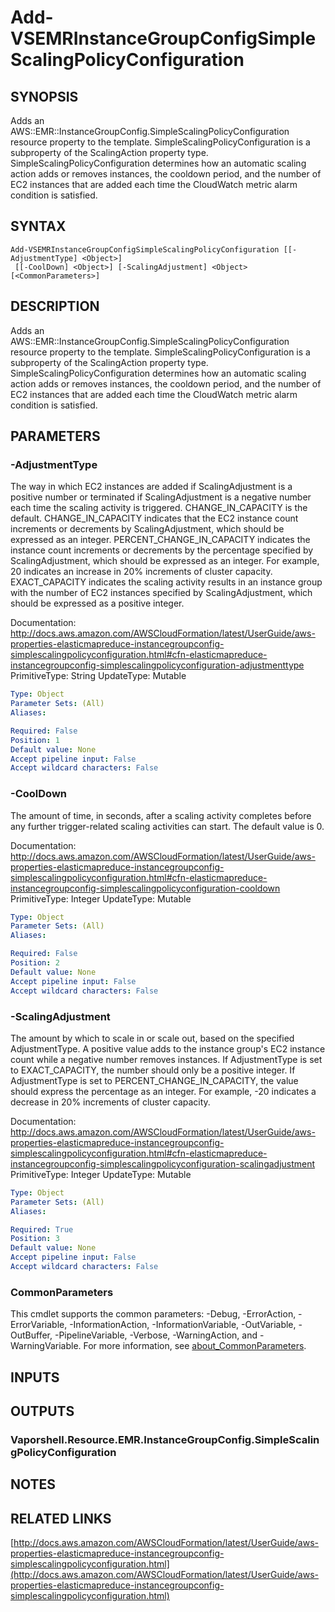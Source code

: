 # Add-VSEMRInstanceGroupConfigSimpleScalingPolicyConfiguration

## SYNOPSIS
Adds an AWS::EMR::InstanceGroupConfig.SimpleScalingPolicyConfiguration resource property to the template.
SimpleScalingPolicyConfiguration is a subproperty of the ScalingAction property type.
SimpleScalingPolicyConfiguration determines how an automatic scaling action adds or removes instances, the cooldown period, and the number of EC2 instances that are added each time the CloudWatch metric alarm condition is satisfied.

## SYNTAX

```
Add-VSEMRInstanceGroupConfigSimpleScalingPolicyConfiguration [[-AdjustmentType] <Object>]
 [[-CoolDown] <Object>] [-ScalingAdjustment] <Object> [<CommonParameters>]
```

## DESCRIPTION
Adds an AWS::EMR::InstanceGroupConfig.SimpleScalingPolicyConfiguration resource property to the template.
SimpleScalingPolicyConfiguration is a subproperty of the ScalingAction property type.
SimpleScalingPolicyConfiguration determines how an automatic scaling action adds or removes instances, the cooldown period, and the number of EC2 instances that are added each time the CloudWatch metric alarm condition is satisfied.

## PARAMETERS

### -AdjustmentType
The way in which EC2 instances are added if ScalingAdjustment is a positive number or terminated if ScalingAdjustment is a negative number each time the scaling activity is triggered.
CHANGE_IN_CAPACITY is the default.
CHANGE_IN_CAPACITY indicates that the EC2 instance count increments or decrements by ScalingAdjustment, which should be expressed as an integer.
PERCENT_CHANGE_IN_CAPACITY indicates the instance count increments or decrements by the percentage specified by ScalingAdjustment, which should be expressed as an integer.
For example, 20 indicates an increase in 20% increments of cluster capacity.
EXACT_CAPACITY indicates the scaling activity results in an instance group with the number of EC2 instances specified by ScalingAdjustment, which should be expressed as a positive integer.

Documentation: http://docs.aws.amazon.com/AWSCloudFormation/latest/UserGuide/aws-properties-elasticmapreduce-instancegroupconfig-simplescalingpolicyconfiguration.html#cfn-elasticmapreduce-instancegroupconfig-simplescalingpolicyconfiguration-adjustmenttype
PrimitiveType: String
UpdateType: Mutable

```yaml
Type: Object
Parameter Sets: (All)
Aliases:

Required: False
Position: 1
Default value: None
Accept pipeline input: False
Accept wildcard characters: False
```

### -CoolDown
The amount of time, in seconds, after a scaling activity completes before any further trigger-related scaling activities can start.
The default value is 0.

Documentation: http://docs.aws.amazon.com/AWSCloudFormation/latest/UserGuide/aws-properties-elasticmapreduce-instancegroupconfig-simplescalingpolicyconfiguration.html#cfn-elasticmapreduce-instancegroupconfig-simplescalingpolicyconfiguration-cooldown
PrimitiveType: Integer
UpdateType: Mutable

```yaml
Type: Object
Parameter Sets: (All)
Aliases:

Required: False
Position: 2
Default value: None
Accept pipeline input: False
Accept wildcard characters: False
```

### -ScalingAdjustment
The amount by which to scale in or scale out, based on the specified AdjustmentType.
A positive value adds to the instance group's EC2 instance count while a negative number removes instances.
If AdjustmentType is set to EXACT_CAPACITY, the number should only be a positive integer.
If AdjustmentType is set to PERCENT_CHANGE_IN_CAPACITY, the value should express the percentage as an integer.
For example, -20 indicates a decrease in 20% increments of cluster capacity.

Documentation: http://docs.aws.amazon.com/AWSCloudFormation/latest/UserGuide/aws-properties-elasticmapreduce-instancegroupconfig-simplescalingpolicyconfiguration.html#cfn-elasticmapreduce-instancegroupconfig-simplescalingpolicyconfiguration-scalingadjustment
PrimitiveType: Integer
UpdateType: Mutable

```yaml
Type: Object
Parameter Sets: (All)
Aliases:

Required: True
Position: 3
Default value: None
Accept pipeline input: False
Accept wildcard characters: False
```

### CommonParameters
This cmdlet supports the common parameters: -Debug, -ErrorAction, -ErrorVariable, -InformationAction, -InformationVariable, -OutVariable, -OutBuffer, -PipelineVariable, -Verbose, -WarningAction, and -WarningVariable. For more information, see [about_CommonParameters](http://go.microsoft.com/fwlink/?LinkID=113216).

## INPUTS

## OUTPUTS

### Vaporshell.Resource.EMR.InstanceGroupConfig.SimpleScalingPolicyConfiguration
## NOTES

## RELATED LINKS

[http://docs.aws.amazon.com/AWSCloudFormation/latest/UserGuide/aws-properties-elasticmapreduce-instancegroupconfig-simplescalingpolicyconfiguration.html](http://docs.aws.amazon.com/AWSCloudFormation/latest/UserGuide/aws-properties-elasticmapreduce-instancegroupconfig-simplescalingpolicyconfiguration.html)

